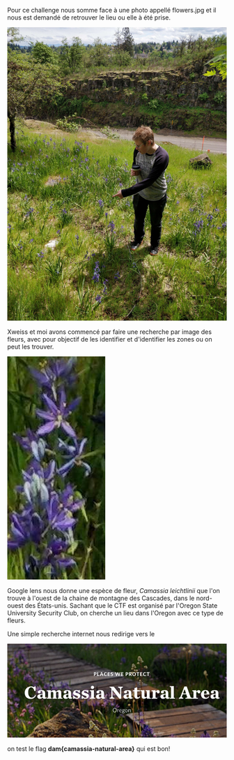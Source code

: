 Pour ce challenge nous somme face à une photo appellé flowers.jpg et il nous est demandé de retrouver le lieu ou elle à été prise.

![](flowers0.jpg)


Xweiss et moi avons commencé par faire une recherche par image des fleurs, avec pour objectif de les identifier et d'identifier les zones ou on peut les trouver.

![](flowers1.png)

Google lens nous donne une espèce de fleur, *Camassia leichtlinii* que l'on trouve à l'ouest de la chaine de montagne des Cascades, dans le nord-ouest des États-unis. Sachant que le CTF est organisé par l'Oregon State University Security Club, on cherche un lieu dans l'Oregon avec ce type de fleurs.

Une simple recherche internet nous redirige vers le 

![](flowers3.png)

on test le flag **dam{camassia-natural-area}** qui est bon!
